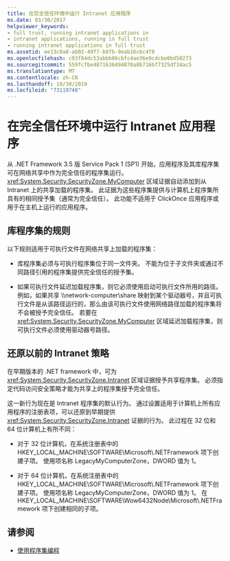 ```yaml
---
title: 在完全信任环境中运行 Intranet 应用程序
ms.date: 03/30/2017
helpviewer_keywords:
- full trust, running intranet applications in
- intranet applications, running in full trust
- running intranet applications in full trust
ms.assetid: ee13c0a8-ab02-49f7-b8fb-9eab16c6c4f0
ms.openlocfilehash: c93f84dc53abbb86cbfc4ae36e9cdcbe0bd50273
ms.sourcegitcommit: 559fcfbe4871636494870a8b716bf7325df34ac5
ms.translationtype: MT
ms.contentlocale: zh-CN
ms.lasthandoff: 10/30/2019
ms.locfileid: "73119748"
---
```

# <a name="running-intranet-applications-in-full-trust"></a>在完全信任环境中运行 Intranet 应用程序

从 .NET Framework 3.5 版 Service Pack 1 (SP1) 开始，应用程序及其库程序集可在网络共享中作为完全信任的程序集运行。 <xref:System.Security.SecurityZone.MyComputer> 区域证据自动添加到从 Intranet 上的共享加载的程序集。 此证据为这些程序集提供与计算机上程序集所具有的相同授予集（通常为完全信任）。 此功能不适用于 ClickOnce 应用程序或用于在主机上运行的应用程序。  
  
## <a name="rules-for-library-assemblies"></a>库程序集的规则  

以下规则适用于可执行文件在网络共享上加载的程序集：  
  
- 库程序集必须与可执行程序集位于同一文件夹。 不能为位于子文件夹或通过不同路径引用的程序集提供完全信任的授予集。  
  
- 如果可执行文件延迟加载程序集，则它必须使用启动可执行文件所用的路径。 例如，如果共享 \\\\network-computer\\share 映射到某个驱动器号，并且可执行文件是从该路径运行的，那么由该可执行文件使用网络路径加载的程序集将不会被授予完全信任。 若要在 <xref:System.Security.SecurityZone.MyComputer> 区域延迟加载程序集，则可执行文件必须使用驱动器号路径。  
  
## <a name="restoring-the-former-intranet-policy"></a>还原以前的 Intranet 策略  

在早期版本的 .NET framework 中，可为 <xref:System.Security.SecurityZone.Intranet> 区域证据授予共享程序集。 必须指定代码访问安全策略才能为共享上的程序集授予完全信任。  
  
这一新行为现在是 Intranet 程序集的默认行为。 通过设置适用于计算机上所有应用程序的注册表项，可以还原到早期提供 <xref:System.Security.SecurityZone.Intranet> 证据的行为。 此过程在 32 位和 64 位计算机上有所不同：  
  
- 对于 32 位计算机，在系统注册表中的 HKEY_LOCAL_MACHINE\SOFTWARE\Microsoft\\.NETFramework 项下创建子项。 使用项名称 LegacyMyComputerZone，DWORD 值为 1。  
  
- 对于 64 位计算机，在系统注册表中的 HKEY_LOCAL_MACHINE\SOFTWARE\Microsoft\\.NETFramework 项下创建子项。 使用项名称 LegacyMyComputerZone，DWORD 值为 1。 在 HKEY_LOCAL_MACHINE\SOFTWARE\Wow6432Node\Microsoft\\.NETFramework 项下创建相同的子项。  
  
## <a name="see-also"></a>请参阅

- [使用程序集编程](../../standard/assembly/program.md)
